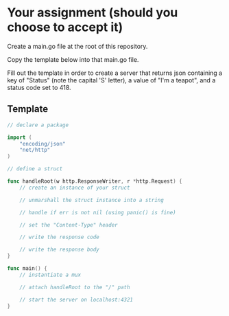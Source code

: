 # Your assignment (should you choose to accept it)

Create a main.go file at the root of this repository.

Copy the template below into that main.go file.

Fill out the template in order to create a server that returns json containing
a key of "Status" (note the capital 'S' letter), a value of "I'm a teapot", and a status code set to 418.

## Template

```go
// declare a package

import (
	"encoding/json"
	"net/http"
)

// define a struct

func handleRoot(w http.ResponseWriter, r *http.Request) {
	// create an instance of your struct

	// unmarshall the struct instance into a string

	// handle if err is not nil (using panic() is fine)

	// set the "Content-Type" header

	// write the response code

	// write the response body
}

func main() {
	// instantiate a mux

	// attach handleRoot to the "/" path

	// start the server on localhost:4321
}
```
